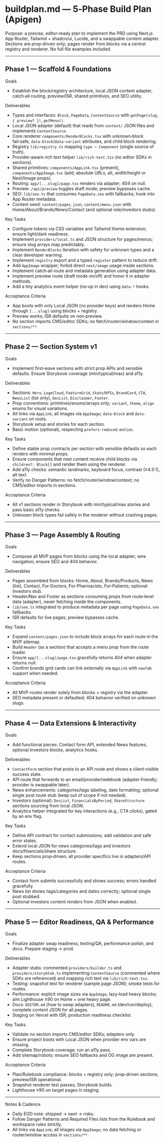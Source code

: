 # buildplan.md — 5‑Phase Build Plan (Apigen)

Purpose: a precise, editor‑ready plan to implement the PRD using Next.js App Router, Tailwind + shadcn/ui, Lucide, and a swappable content adapter. Sections are prop‑driven only; pages render from blocks via a central registry and renderer. No full file examples included.

---

## Phase 1 — Scaffold & Foundations

Goals

- Establish the block/registry architecture, local JSON content adapter, catch‑all routing, preview/ISR, shared primitives, and SEO utility.

Deliverables

- Types and interfaces: `Block`, `PageData`, `ContentSource` with `getPage(slug, { preview? })`, `getMenu()`.
- Local JSON adapter (default) that reads from `content/` JSON files and implements `ContentSource`.
- Core renderer `components/RenderBlocks.tsx` with unknown‑block fail‑safe, `data-block`/`data-variant` attributes, and child block rendering.
- Registry `lib/registry.ts` mapping `type → Component` (single source of truth).
- Provider‑aware rich text helper `lib/rich-text.tsx` (no editor SDKs in sections).
- Shared primitives: `components/AppLink.tsx` (present), `components/AppImage.tsx` (add; absolute URLs, alt, width/height or Next/Image props).
- Routing: `app/[...slug]/page.tsx` renders via adapter; 404 on null.
- Preview: `/api/preview` toggles draft mode; preview bypasses cache.
- SEO: `lib/seo.ts` that consumes `PageData.seo` with fallbacks; hook into App Router metadata.
- Content seed: `content/pages.json`, `content/menu.json` with Home/About/Brands/News/Contact (and optional role/investors stubs).

Key Tasks

- Configure tokens via CSS variables and Tailwind theme extension; ensure light/dark readiness.
- Implement `providers/local.ts` and JSON structure for pages/menus; ensure slug arrays map predictably.
- Implement `RenderBlocks` iteration with safety for unknown types and a clear developer warning.
- Implement `registry` export and a typed `register` pattern to reduce drift.
- Add `AppImage` wrapper; forbid direct `next/image` usage inside sections.
- Implement catch‑all route and metadata generation using adapter data.
- Implement preview route (draft mode on/off) and honor it in adapter methods.
- Add a tiny analytics event helper (no‑op in dev) using `data-*` hooks.

Acceptance Criteria

- App boots with only Local JSON (no provider keys) and renders Home through `[...slug]` using blocks + registry.
- Preview works; ISR defaults on non‑preview.
- No section imports CMS/editor SDKs; no fetch/router/window/context in `sections/**`.

---

## Phase 2 — Section System v1

Goals

- Implement first‑wave sections with strict prop APIs and sensible defaults. Ensure Storybook coverage (min/typical/max) and a11y.

Deliverables

- Sections: `Hero`, `LogoCloud`, `FeatureGrid`, `Stats`/`KPIs`, `BrandCard`, `CTA`, `NewsList` (list only), `DocList`, `Disclaimer`, `Footer`.
- Prop conventions: primitives/enums/arrays only; `variant`, `theme`, `align` enums for visual variations.
- All links via `AppLink`; all images via `AppImage`; `data-block` and `data-variant` on roots.
- Storybook setup and stories for each section.
- Basic motion (optional), respecting `prefers-reduced-motion`.

Key Tasks

- Define stable prop contracts per section with sensible defaults so each renders with minimal props.
- Ensure components that nest content receive child blocks via `children?: Block[]` and render them using the renderer.
- Add a11y checks: semantic landmarks, keyboard focus, contrast (≥4.5:1), alt text.
- Verify no Danger Patterns: no fetch/router/window/context; no CMS/editor imports in sections.

Acceptance Criteria

- All v1 sections render in Storybook with min/typical/max stories and pass basic a11y checks.
- Unknown block types fail safely in the renderer without crashing pages.

---

## Phase 3 — Page Assembly & Routing

Goals

- Compose all MVP pages from blocks using the local adapter; wire navigation; ensure SEO and 404 behavior.

Deliverables

- Pages assembled from blocks: Home, About, Brands/Products, News (list), Contact, For‑Doctors, For‑Pharmacists, For‑Patients; optional Investors stub.
- Header/Nav and Footer as sections consuming props from route‑level data (adapter), never fetching inside the components.
- `lib/seo.ts` integrated to produce metadata per page using `PageData.seo` fallbacks.
- ISR defaults for live pages; preview bypasses cache.

Key Tasks

- Expand `content/pages.json` to include block arrays for each route in the MVP sitemap.
- Build `Header` (as a section) that accepts a menu prop from the route loader.
- Ensure `app/[...slug]/page.tsx` gracefully returns 404 when adapter returns null.
- Confirm brands grid cards can link externally via `AppLink` with `newTab` support when needed.

Acceptance Criteria

- All MVP routes render solely from blocks + registry via the adapter.
- SEO metadata present or defaulted; 404 behavior verified on unknown slugs.

---

## Phase 4 — Data Extensions & Interactivity

Goals

- Add functional pieces: Contact form API, extended News features, optional Investors blocks, analytics hooks.

Deliverables

- `ContactForm` section that posts to an API route and shows a client‑visible success state.
- API route that forwards to an email/provider/webhook (adapter‑friendly; provider is swappable later).
- News enhancements: categories/tags labeling, date formatting; optional single post route stub (keep out of scope if not needed).
- Investors (optional): `DocList`, `FinancialsByPeriod`, `ShareStructure` sections sourcing from local JSON.
- Analytics helper integrated for key interactions (e.g., CTA clicks), gated by an env flag.

Key Tasks

- Define API contract for contact submissions; add validation and safe error states.
- Extend local JSON for news categories/tags and investors docs/financials/share structure.
- Keep sections prop‑driven; all provider specifics live in adapters/API routes.

Acceptance Criteria

- Contact form submits successfully and shows success; errors handled gracefully.
- News list shows tags/categories and dates correctly; optional single post stubbed.
- Optional investors content renders from JSON when enabled.

---

## Phase 5 — Editor Readiness, QA & Performance

Goals

- Finalize adapter swap readiness, testing/QA, performance polish, and docs. Prepare staging → prod.

Deliverables

- Adapter stubs: commented `providers/builder.ts` and `providers/storyblok.ts` implementing `ContentSource` (commented where SDKs are referenced) and mapping rich text via `lib/rich-text.tsx`.
- Testing: snapshot test for renderer (sample page JSON); smoke tests for routes.
- Performance: explicit image sizes via `AppImage`, lazy‑load heavy blocks; aim Lighthouse ≥90 on Home + one heavy page.
- Docs: `EDITOR.md` (how to swap adapters), `README.md` (dev/run/deploy), complete content JSON for all pages.
- Staging on Vercel with ISR; production readiness checklist.

Key Tasks

- Validate no section imports CMS/editor SDKs; adapters only.
- Ensure project boots with Local JSON when provider env vars are missing.
- Complete Storybook coverage; run an a11y pass.
- Add sitemap/robots; ensure SEO fallbacks and OG image are present.

Acceptance Criteria

- Plan/Rulebook compliance: blocks + registry only; prop‑driven sections; preview/ISR operational.
- Snapshot renderer test passes; Storybook builds.
- Lighthouse ≥90 on target pages in staging.

---

Notes & Cadence

- Daily EOD note: shipped → next → risks.
- Follow Danger Patterns and Required Files lists from the Rulebook and workspace rules strictly.
- All links via `AppLink`; all images via `AppImage`; no data fetching or router/window access in `sections/**`.
